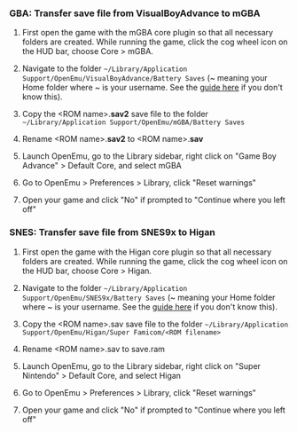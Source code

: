 ### GBA: Transfer save file from VisualBoyAdvance to mGBA

1. First open the game with the mGBA core plugin so that all necessary folders are created. While running the game, click the cog wheel icon on the HUD bar, choose Core > mGBA.

2. Navigate to the folder `~/Library/Application Support/OpenEmu/VisualBoyAdvance/Battery Saves` (~ meaning your Home folder where ~ is your username. See the [guide here](http://osxdaily.com/2014/12/16/show-user-library-folder-os-x-yosemite/) if you don't know this).

3. Copy the \<ROM name>.**sav2** save file to the folder `~/Library/Application Support/OpenEmu/mGBA/Battery Saves`

4. Rename \<ROM name>.**sav2** to \<ROM name>.**sav**

5. Launch OpenEmu, go to the Library sidebar, right click on "Game Boy Advance" > Default Core, and select mGBA

6. Go to OpenEmu > Preferences > Library, click "Reset warnings"

7. Open your game and click "No" if prompted to "Continue where you left off"

### SNES: Transfer save file from SNES9x to Higan
1. First open the game with the Higan core plugin so that all necessary folders are created. While running the game, click the cog wheel icon on the HUD bar, choose Core > Higan.

2. Navigate to the folder `~/Library/Application Support/OpenEmu/SNES9x/Battery Saves` (~ meaning your Home folder where ~ is your username. See the [guide here](http://osxdaily.com/2014/12/16/show-user-library-folder-os-x-yosemite/) if you don't know this).

3. Copy the \<ROM name>.sav save file to the folder `~/Library/Application Support/OpenEmu/Higan/Super Famicom/<ROM filename>`

4. Rename \<ROM name>.sav to save.ram

5. Launch OpenEmu, go to the Library sidebar, right click on "Super Nintendo" > Default Core, and select Higan

6. Go to OpenEmu > Preferences > Library, click "Reset warnings"

7. Open your game and click "No" if prompted to "Continue where you left off"
